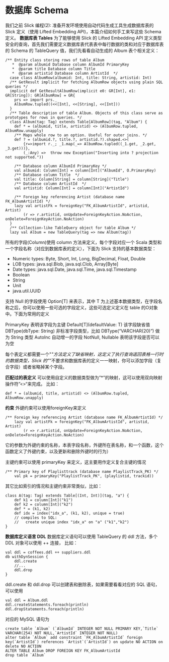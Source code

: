 # 数据库 Schema
我们之前 Slick 编程(2): 准备开发环境使用自动代码生成工具生成数据库表的 Slick 定义（使用 Lifted Embedding API)，本篇介绍如何手工来写这些 Schema 定义。
**数据库表 Tables**
为了能够使用 Slick 的 Lifted Embedding API 定义类型安全的查询，首先我们需要定义数据库表代表表中每行数据的类和对应于数据库表的 Schema 的 TableQuery 值，我们先看看自动生成的 Album 表个相关定义：
```
/** Entity class storing rows of table Album
   *  @param albumid Database column AlbumId PrimaryKey
   *  @param title Database column Title 
   *  @param artistid Database column ArtistId  */
  case class AlbumRow(albumid: Int, title: String, artistid: Int)
  /** GetResult implicit for fetching AlbumRow objects using plain SQL queries */
  implicit def GetResultAlbumRow(implicit e0: GR[Int], e1: GR[String]): GR[AlbumRow] = GR{
    prs => import prs._
    AlbumRow.tupled((<<[Int], <<[String], <<[Int]))
  }
  /** Table description of table Album. Objects of this class serve as prototypes for rows in queries. */
  class Album(tag: Tag) extends Table[AlbumRow](tag, "Album") {
    def * = (albumid, title, artistid) <> (AlbumRow.tupled, AlbumRow.unapply)
    /** Maps whole row to an option. Useful for outer joins. */
    def ? = (albumid.?, title.?, artistid.?).shaped.<>(
		{r=>import r._; _1.map(_=> AlbumRow.tupled((_1.get, _2.get, _3.get)))}, 
		(_:Any) =>  throw new Exception("Inserting into ? projection not supported."))

    /** Database column AlbumId PrimaryKey */
    val albumid: Column[Int] = column[Int]("AlbumId", O.PrimaryKey)
    /** Database column Title  */
    val title: Column[String] = column[String]("Title")
    /** Database column ArtistId  */
    val artistid: Column[Int] = column[Int]("ArtistId")

    /** Foreign key referencing Artist (database name FK_AlbumArtistId) */
    lazy val artistFk = foreignKey("FK_AlbumArtistId", artistid, Artist)
		(r => r.artistid, onUpdate=ForeignKeyAction.NoAction, onDelete=ForeignKeyAction.NoAction)
  }
  /** Collection-like TableQuery object for table Album */
  lazy val Album = new TableQuery(tag => new Album(tag))
```
所有的字段(Column)使用 column 方法来定义，每个字段对应一个 Scala 类型和一个字段名称（对应到数据库表的定义），下面为 Slick 支持的基本数据类型：

 

 - Numeric types: Byte, Short, Int, Long, BigDecimal, Float, Double
 - LOB types: java.sql.Blob, java.sql.Clob, Array[Byte]
 - Date types: java.sql.Date, java.sql.Time, java.sql.Timestamp
 - Boolean
 - String
 - Unit
 - java.util.UUID

支持 Null 的字段使用 Option[T] 来表示，其中 T 为上述基本数据类型，在字段名称之后，你可以使用一些可选的字段定义，这些可选定义定义在 table 的O对象中。下面为常用的定义

PrimaryKey 表明该字段为主键
Default[T](defaultValue: T) 该字段缺省值
DBType(dbType: String) 非标准字段类型，比如 DBType(“VARCHAR(20)”) 做为 String 类型
AutoInc 自动增一的字段
NotNull, Nullable 表明该字段是否可以为空

每个表定义都需要一个"*"方法定义了缺省映射，这定义了执行查询返回表格一行时的数据类型，Slick 的”*”不要求和数据库表的定义一一映射，你可以添加字段（复合字段）或者省略掉某个字段。

**匹配过的表定义**
可以使用自定义的数据类型做为”*”的映射，这可以使用双向映射操作符”<>“来完成。
比如：
```
def * = (albumid, title, artistid) <> (AlbumRow.tupled, AlbumRow.unapply)
```
**约束**
外键约束可以使用foreignKey来定义
```
/** Foreign key referencing Artist (database name FK_AlbumArtistId) */
    lazy val artistFk = foreignKey("FK_AlbumArtistId", artistid, Artist)
		(r => r.artistid, onUpdate=ForeignKeyAction.NoAction, onDelete=ForeignKeyAction.NoAction)
```
它的参数为外键约束的名称，本表字段名称，外键所在表名称，和一个函数，这个函数定义了外键约束，以及更新和删除外键时的行为）

主键约束可以使用 primaryKey 来定义，这主要用作定义复合主键的情况
```
/** Primary key of Playlisttrack (database name PlaylistTrack_PK) */
    val pk = primaryKey("PlaylistTrack_PK", (playlistid, trackid))
```
其它比如索引的情况和主键约束非常类似，比如：
```
class A(tag: Tag) extends Table[(Int, Int)](tag, "a") {
    def k1 = column[Int]("k1")
    def k2 = column[Int]("k2")
    def * = (k1, k2)
    def idx = index("idx_a", (k1, k2), unique = true)
    // compiles to SQL:
    //   create unique index "idx_a" on "a" ("k1","k2")
}
```
**数据库定义语言 DDL**
数据库定义语句可以使用 TableQuery 的 ddl 方法，多个 DDL 对象可以使用 ++ 连接，
比如：
```
val ddl = coffees.ddl ++ suppliers.ddl
db withDynSession {
    ddl.create
    //...
    ddl.drop
}
```
ddl.create 和 ddl.drop 可以创建表和删除表，如果需要看看对应的 SQL 语句，可以使用
```
val ddl = Album.ddl
ddl.createStatements.foreach(println)
ddl.dropStatements.foreach(println)
```
对应的 MySQL 语句为
```
create table `Album` (`AlbumId` INTEGER NOT NULL PRIMARY KEY,`Title` VARCHAR(254) NOT NULL,`ArtistId` INTEGER NOT NULL)
alter table `Album` add constraint `FK_AlbumArtistId` foreign key(`ArtistId`) references `Artist`(`ArtistId`) on update NO ACTION on delete NO ACTION
ALTER TABLE Album DROP FOREIGN KEY FK_AlbumArtistId
drop table `Album`
```